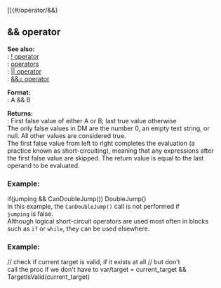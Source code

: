 []{#/operator/&&}    
## && operator    
**See also:**    
:   [! operator](/ref/operator/!.md)    
:   [operators](/ref/operator.md)    
:   [\|\| operator](/ref/operator/%7C%7C.md)    
:   [&&= operator](/ref/operator/&&=.md)    
<!-- -->    
**Format:**    
:   A && B    
<!-- -->    
**Returns:**    
:   First false value of either A or B; last true value otherwise    
The only false values in DM are the number 0, an empty text string, or    
null. All other values are considered true.    
The first false value from left to right completes the evaluation (a    
practice known as short-circuiting), meaning that any expressions after    
the first false value are skipped. The return value is equal to the last    
operand to be evaluated.    
### Example:    
if(jumping && CanDoubleJump()) DoubleJump()    
In this example, the `CanDoubleJump()` call is not performed if    
`jumping` is false.    
Although logical short-circuit operators are used most often in blocks    
such as `if` or `while`, they can be used elsewhere.    
### Example:    
// check if current target is valid, if it exists at all // but don\'t    
call the proc if we don\'t have to var/target = current_target &&    
TargetIsValid(current_target)  